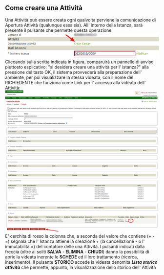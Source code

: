 ## Come creare una Attività

Una Attività può essere creata  ogni qualvolta perviene la comunicazione di Apertura Attività (qualunque essa sia).
All' interno della Istanza, sarà presente il pulsante che permette questa operazione:
![](/assets/img_crea_attivita.jpg)
Cliccando sulla scritta indicata in figura, comparuirà un pannello di avviso piuttosto esplicativo: "si desidera creare una attività per l' istanza?" alla pressione del tasto OK, il sistema provvederà alla preparazione dell' ambiente, per poi visualizzare la stessa videata, con il nome del RICHIEDENTE che funziona come Link per l' accesso alla videata dell' Attività:
![](/assets/sk_attivita.jpg)
E' cerchita di rosso la colonna che, a seconda del valore che contiene (+ - =) segnala che l' Istanza attiene la creazione + (la cancellazione - o l' immutabilità =) del contatore delle una Attività. 
I pulsanti indicati dalla freccia (oltre ai soliti **SALVA** - **ELIMINA** - **CHIUDI**) danno la possibilità di aprie la videata inerente le **SCHEDE** ed il loro trattamento (ricerca, inserimento). Il pulsante **STORICO** accede la videata denomita _**Lista storico attività**_ che permette, appunto,  la visualizzazione dello storico dell' Attività
